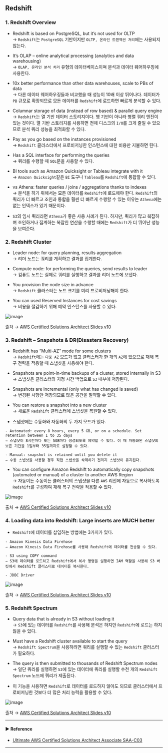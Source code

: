 ## Redshift
### 1. Redshift Overview
- Redshift is based on PostgreSQL, but it’s not used for OLTP  
→ `Redshift`는 `PostgreSQL` 기반이지만 `OLTP, 온라인 트랜잭션 처리`에는 사용되지 않는다.

- It’s OLAP – online analytical processing (analytics and data warehousing)  
→ `OLAP, 온라인 분석 처리` 유형의 데이터베이스이며 분석과 데이터 웨어하우징에 사용한다.

- 10x better performance than other data warehouses, scale to PBs of data  
→ 다른 데이터 웨어하우징들과 비교했을 때 성능이 10배 이상 뛰어나다. 데이터가 `PB` 규모로 확장되므로 모든 데이터를 `Redshift`에 로드하면 빠르게 분석할 수 있다.

- Columnar storage of data (instead of row based) & parallel query engine  
→ `Redshift`는 열 기반 데이터 스토리지이다. 행 기반이 아니라 병렬 쿼리 엔진이 있는 것이다. 열 기반 스토리지를 사용하면 전체 디스크의 `I/O`를 크게 줄일 수 있으므로 분석 쿼리 성능을 최적화할 수 있다.

- Pay as you go based on the instances provisioned  
→ `Redshift` 클러스터에서 프로비저닝한 인스턴스에 대한 비용만 지불하면 된다.

- Has a SQL interface for performing the queries  
→ 쿼리를 수행할 때 `SQL`문을 사용할 수 있다.

- BI tools such as Amazon Quicksight or Tableau integrate with it  
→ `Amazon Quicksight`같은 `BI` 도구나 `Tableau`를 `Redshift`에 통합할 수 있다.

- vs Athena: faster queries / joins / aggregations thanks to indexes  
→ 분석을 하기 위해서는 모든 데이터를 `Redshift`에 로드해야 한다. `Redshift`의 쿼리가 더 빠르고 조인과 통합을 훨씬 더 빠르게 수행할 수 있는 이유는 `Athena`에는 없는 인덱스가 있기 때문이다.

- `S3`의 임시 쿼리라면 `Athena`가 좋은 사용 사례가 된다. 하지만, 쿼리가 많고 복잡하며 조인하거나 집계하는 복잡한 연산을 수행할 때에는 `Redshift`가 더 뛰어난 성능을 보여준다.

### 2. Redshift Cluster
- Leader node: for query planning, results aggregation  
→ 리더 노드는 쿼리를 계획하고 결과를 집계한다.

- Compute node: for performing the queries, send results to leader  
→ 컴퓨트 노드는 실제로 쿼리를 실행하고 결과를 리더 노드에 보낸다.

- You provision the node size in advance  
→ `Redshift` 클러스터는 노드 크기를 미리 프로비저닝해야 한다.

- You can used Reserved Instances for cost savings  
→ 비용을 절감하기 위해 예약 인스턴스를 사용할 수 있다.

![image](https://user-images.githubusercontent.com/97398071/235944522-c1429bd1-6720-4fe7-b7eb-728aeab28481.png)

출처 → [AWS Certified Solutions Architect Slides v10](https://courses.datacumulus.com/downloads/certified-solutions-architect-pn9/)

### 3. Redshift – Snapshots & DR(Disasters Recovery)
- Redshift has “Multi-AZ” mode for some clusters  
→ `Redshift`에는 `다중 AZ` 모드가 없고 클러스터가 한 개의 `AZ`에 있으므로 재해 복구 전략을 적용할 때 스냅샷을 사용해야 한다.

- Snapshots are point-in-time backups of a cluster, stored internally in S3  
→ 스냅샷은 클러스터의 지정 시간 백업으로 `S3` 내부에 저장된다.

- Snapshots are incremental (only what has changed is saved)  
→ 변경된 사항만 저장되므로 많은 공간을 절약할 수 있다.

- You can restore a snapshot into a new cluster  
→ 새로운 `Redshift` 클러스터에 스냅샷을 복원할 수 있다.

- 스냅샷에는 수동화와 자동화의 두 가지 모드가 있다.
~~~
- Automated: every 8 hours, every 5 GB, or on a schedule. Set retention between 1 to 35 days
→ 스냅샷이 8시간마다 또는 5GB마다 생성되도록 예약할 수 있다. 이 때 자동화된 스냅샷의 보존 기간을 1일부터 35일까지로 설정할 수 있다.

- Manual: snapshot is retained until you delete it
→ 수동 스냅샷을 사용할 경우 직접 스냅샷을 삭제하기 전까지 스냅샷이 유지된다.
~~~

- You can configure Amazon Redshift to automatically copy snapshots (automated or manual) of a cluster to another AWS Region  
→ 자동이든 수동이든 클러스터의 스냅샷을 다른 `AWS` 리전에 자동으로 복사하도록 `Redshift`를 구성하여 재해 복구 전략을 적용할 수 있다.

![image](https://user-images.githubusercontent.com/97398071/235944747-9835dd1a-7341-4897-98b0-3ab5ac1550ed.png)

출처 → [AWS Certified Solutions Architect Slides v10](https://courses.datacumulus.com/downloads/certified-solutions-architect-pn9/)

### 4. Loading data into Redshift: Large inserts are MUCH better
- `Redshift`에 데이터를 삽입하는 방법에는 3가지가 있다.
~~~
- Amazon Kinesis Data Firehose
→ Amazon Kinesis Data Firehose를 사용해 Redshift에 데이터를 전송할 수 있다.

- S3 using COPY command
→ S3에 데이터를 로드하고 Redshift에서 복사 명령을 실행하면 IAM 역할을 사용해 S3 버킷에서 Redshift 클러스터로 데이터를 복사한다.

- JDBC Driver
~~~

![image](https://user-images.githubusercontent.com/97398071/235944996-8c516051-2a35-4b2d-acf8-b2b6e889ad4b.png)

출처 → [AWS Certified Solutions Architect Slides v10](https://courses.datacumulus.com/downloads/certified-solutions-architect-pn9/)

### 5. Redshift Spectrum
- Query data that is already in S3 without loading it  
→ `S3`에 있는 데이터를 `Redshift`를 사용해 분석은 하지만 `Redshift`에 로드는 하지 않을 수 있다.

- Must have a Redshift cluster available to start the query  
→ `Redshift Spectrum`을 사용하려면 쿼리를 실행할 수 있는 `Redshift` 클러스터가 필요하다.

- The query is then submitted to thousands of Redshift Spectrum nodes  
→ 일단 쿼리를 실행하면 `S3`에 있는 데이터에 쿼리를 실행할 수천 개의 `Redshift Spectrum` 노드에 쿼리가 제출된다.

- 이 기능을 사용하면 `Redshift`로 데이터를 로드하지 않아도 되므로 클러스터에서 프로비저닝한 것보다 더 많은 처리 능력을 활용할 수 있다.

![image](https://user-images.githubusercontent.com/97398071/235945253-570d2563-2d5a-4b5f-8c67-8dea9d85aab2.png)

출처 → [AWS Certified Solutions Architect Slides v10](https://courses.datacumulus.com/downloads/certified-solutions-architect-pn9/)

---
#### ▶ Reference
- [Ultimate AWS Certified Solutions Architect Associate SAA-C03](https://www.udemy.com/course/aws-certified-solutions-architect-associate-saa-c03/)
---
